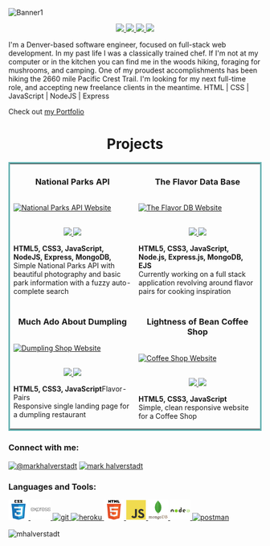 
![Banner1](https://user-images.githubusercontent.com/102763323/186513671-ae158591-1629-4c0b-9e73-39fdcb35579e.jpg)

<p align="center">
  <a href="https://markhalverstadt.netlify.app/" target="_blank">
    <img src="https://img.shields.io/static/v1?label=|&message=Portfolio&color=9cf&style=flat&logo=react&logoColor=white"/>
  </a>
  <a href="https://www.linkedin.com/in/mark-halverstadt/" target="_blank">
    <img src="https://img.shields.io/static/v1?label=|&message=LinkedIn&color=lightgrey&style=flat&logo=linkedin&logoColor=white"/>
  </a>  
  <a href="https://angel.co/u/mark-halverstadt" target="_blank">
      <img src="https://img.shields.io/static/v1?label=|&message=AngelList&color=9cf&style=flat&logo=angellist&logoColor=white"/>
  </a>  
  <a href="https://twitter.com/MarkHalverstadt" target="_blank">
    <img src="https://img.shields.io/static/v1?label=|&message=Twitter&color=9cf&style=flat&logo=twitter&logoColor=white"/>
  </a>

I'm a Denver-based software engineer, focused on full-stack web development. In my past life I was a classically trained chef. If I'm not at my computer or in the kitchen you can find me in the woods hiking, foraging for mushrooms, and camping. One of my proudest accomplishments has been hiking the 2660 mile Pacific Crest Trail. I'm looking for my next full-time role, and accepting new freelance clients in the meantime. 
HTML | CSS | JavaScript | NodeJS | Express

Check out [my Portfolio](https://markhalverstadt.netlify.app/) 

<h1 align="center">Projects</h1>
<table bordercolor="#66b2b2">
  
  <tr>
    <td width="50%" valign="top">
      <h3 align="center">National Parks API</h3>
       <br />
       <a target="_blank" href="https://national-parks-api.cyclic.app">
        <img src="https://user-images.githubusercontent.com/102763323/186736885-293e40d0-a125-4f03-a94a-65c454cb3f03.jpg" width="100%" alt="National Parks API Website"/>
       </a>
       <br />
       <br />
        <p align="center">
        <a href="https://github.com/mhalverstadt/national-parks-api-project" target="_blank">
          <img src="https://img.shields.io/static/v1?label=|&message=Repo&color=9cf&style=flat&logo=github&logoColor=white"/>
        </a>  
        <a href="https://national-parks-api.cyclic.app" target="_blank">
          <img src="https://img.shields.io/static/v1?label=|&message=Website&color=lightgrey&style=flat&logo=react&logoColor=white"/>
        </a>
      </p>
       <p><strong>HTML5, CSS3, JavaScript, NodeJS, Express, MongoDB,</strong><br />Simple National Parks API with beautiful photography and basic park information with a fuzzy auto-complete search</p>
    </td>
    <td width="50%" valign="top">
      <h3 align="center">The Flavor Data Base</h3>
      <br />
      <a target="_blank" href="https://github.com/mhalverstadt/The-Flavor-DB">
        <img src="https://user-images.githubusercontent.com/102763323/195455172-3fc506e5-ef0f-4d90-97f2-31a9ba310ae5.jpg" width="100%"  alt="The Flavor DB Website"/>
      </a>
      <br />
      <br />
       <p align="center">
        <a href="https://github.com/mhalverstadt/The-Flavor-DB" target="_blank">
          <img src="https://img.shields.io/static/v1?label=|&message=Repo&color=9cf&style=flat&logo=github&logoColor=white"/>
        </a>  
        <a href="https://the-flavor-db.cyclic.app/" target="_blank">
          <img src="https://img.shields.io/static/v1?label=|&message=Website&color=lightgrey&style=flat&logo=react&logoColor=white"/>
        </a>
      </p>
      <p><strong>HTML5, CSS3, JavaScript, Node.js, Express.js, MongoDB, EJS</strong><br />Currently working on a full stack application revolving around flavor pairs for cooking inspiration</p>
    </td>
  </tr>
  
  <tr>
    <td width="50%" valign="top">
      <h3 align="center">Much Ado About Dumpling</h3>
      <br />
      <a target="_blank" href="https://about-dumpling.netlify.app/">
        <img src="https://user-images.githubusercontent.com/102763323/186737143-fb2928d9-5bd5-4790-9c0a-97c7dc63cf39.jpg" width="100%" alt="Dumpling Shop Website"/>
      </a>
      <br />
      <br />
       <p align="center">
        <a href="https://github.com/mhalverstadt/much-ado-about-dumpling" target="_blank">
          <img src="https://img.shields.io/static/v1?label=|&message=Repo&color=9cf&style=flat&logo=github&logoColor=white"/>
        </a>  
        <a href="https://about-dumpling.netlify.app/" target="_blank">
          <img src="https://img.shields.io/static/v1?label=|&message=Website&color=lightgrey&style=flat&logo=react&logoColor=white"/>
        </a>
      </p>
      <p><strong>HTML5, CSS3, JavaScript</strong>Flavor-Pairs<br />Responsive single landing page for a dumpling restaurant</p>
    </td>
    <td width="50%" valign="top">
      <h3 align="center">Lightness of Bean Coffee Shop</h3>
      <br />
      <a target="_blank" href="https://lightness-of-bean.netlify.app/">
        <img src="https://user-images.githubusercontent.com/102763323/186736996-44033f37-bc65-41cb-9f72-d26e522ab783.jpg" width="100%"  alt="Coffee Shop Website"/>
      </a>
      <br />
      <br />
       <p align="center">
        <a href="https://github.com/mhalverstadt/lightness-of-bean-coffee-shop" target="_blank">
          <img src="https://img.shields.io/static/v1?label=|&message=Repo&color=9cf&style=flat&logo=github&logoColor=white"/>
        </a>  
        <a href="https://lightness-of-bean.netlify.app/" target="_blank">
          <img src="https://img.shields.io/static/v1?label=|&message=Website&color=lightgrey&style=flat&logo=react&logoColor=white"/>
        </a>
      </p>
      <p><strong>HTML5, CSS3, JavaScript</strong><br />Simple, clean responsive website for a Coffee Shop</p>
    </td>
  </tr>
</table>



<h3 align="left">Connect with me:</h3>
<p align="left">
<a href="https://twitter.com/@markhalverstadt" target="_blank"><img align="center" src="https://raw.githubusercontent.com/rahuldkjain/github-profile-readme-generator/master/src/images/icons/Social/twitter.svg" alt="@markhalverstadt" height="30" width="40" /></a>
<a href="https://www.linkedin.com/in/mark-halverstadt/" target="_blank"><img align="center" src="https://raw.githubusercontent.com/rahuldkjain/github-profile-readme-generator/master/src/images/icons/Social/linked-in-alt.svg" alt="mark halverstadt" height="30" width="40" /></a>
</p>

<h3 align="left">Languages and Tools:</h3>
<p align="left"> <a href="https://www.w3schools.com/css/" target="_blank" rel="noreferrer"> <img src="https://raw.githubusercontent.com/devicons/devicon/master/icons/css3/css3-original-wordmark.svg" alt="css3" width="40" height="40"/> </a> <a href="https://expressjs.com" target="_blank" rel="noreferrer"> <img src="https://raw.githubusercontent.com/devicons/devicon/master/icons/express/express-original-wordmark.svg" alt="express" width="40" height="40"/> </a> <a href="https://git-scm.com/" target="_blank" rel="noreferrer"> <img src="https://www.vectorlogo.zone/logos/git-scm/git-scm-icon.svg" alt="git" width="40" height="40"/> </a> <a href="https://heroku.com" target="_blank" rel="noreferrer"> <img src="https://www.vectorlogo.zone/logos/heroku/heroku-icon.svg" alt="heroku" width="40" height="40"/> </a> <a href="https://www.w3.org/html/" target="_blank" rel="noreferrer"> <img src="https://raw.githubusercontent.com/devicons/devicon/master/icons/html5/html5-original-wordmark.svg" alt="html5" width="40" height="40"/> </a> <a href="https://developer.mozilla.org/en-US/docs/Web/JavaScript" target="_blank" rel="noreferrer"> <img src="https://raw.githubusercontent.com/devicons/devicon/master/icons/javascript/javascript-original.svg" alt="javascript" width="40" height="40"/> </a> <a href="https://www.mongodb.com/" target="_blank" rel="noreferrer"> <img src="https://raw.githubusercontent.com/devicons/devicon/master/icons/mongodb/mongodb-original-wordmark.svg" alt="mongodb" width="40" height="40"/> </a> <a href="https://nodejs.org" target="_blank" rel="noreferrer"> <img src="https://raw.githubusercontent.com/devicons/devicon/master/icons/nodejs/nodejs-original-wordmark.svg" alt="nodejs" width="40" height="40"/> </a> <a href="https://postman.com" target="_blank" rel="noreferrer"> <img src="https://www.vectorlogo.zone/logos/getpostman/getpostman-icon.svg" alt="postman" width="40" height="40"/> </a> </p>


<p><img align="center" src="https://github-readme-streak-stats.herokuapp.com/?user=mhalverstadt&theme=highcontrast" alt="mhalverstadt" /></p>
